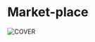 # Market-place

![COVER](https://cdnb.artstation.com/p/assets/images/images/028/994/089/original/nagasoundar-n-carou-1080-1.gif?1596130141)

